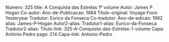 Numero: 325
title: A Conquista das Estrelas 1º volume
Autor: James P Hogan
Co-autor: 
Ano-de-Publicacao: 1984
Titulo-original: Voyage From Yesteryear
Tradutor: Eurico da Fonseca
Co-tradutor: 
Ano-de-edicao: 1982
alias: James-P-Hogan
Autor2-alias: 
Tradutor1-alias: Eurico-da-Fonseca
Tradutor2-alias: 
Titulo-link: 325-A-Conquista-das-Estrelas-1-volume
Capa: António Pedro
pags: 214
Capa-link: Antonio-Pedro
